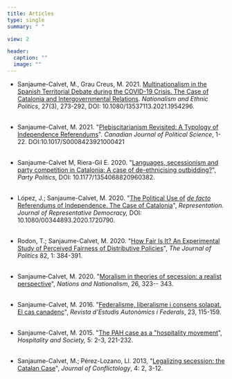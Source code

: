 ```yaml
---
title: Articles
type: single
summary: " "

view: 2

header:
  caption: ""
  image: ""
---
```


* Sanjaume-Calvet, M., Grau Creus, M. 2021. [Multinationalism in the Spanish Territorial Debate during the COVID-19 Crisis. The Case of Catalonia and Intergovernmental Relations](https://www.tandfonline.com/doi/full/10.1080/13537113.2021.1954296). *Nationalism and Ethnic Politics*, 27(3), 273-292, DOI: 10.1080/13537113.2021.1954296.<br/><br/>

* Sanjaume-Calvet, M. 2021. "[Plebiscitarianism Revisited: A Typology of Independence Referendums](https://www.google.com/url?q=https%3A%2F%2Fwww.cambridge.org%2Fcore%2Fjournals%2Fcanadian-journal-of-political-science-revue-canadienne-de-science-politique%2Farticle%2Fplebiscitarianism-revisited-a-typology-of-independence-referendums%2F685CF6CC6ADF1D6AF10D07C808960449&sa=D&sntz=1&usg=AFQjCNGrOs5iOmWDTpwflHznnXNpcFHYsg)". *Canadian Journal of Political Science*, 1-22. DOI:10.1017/S0008423921000421<br/><br/>

* Sanjaume-Calvet M, Riera-Gil E. 2020. "[Languages, secessionism and party competition in Catalonia: A case of de-ethnicising outbidding?](https://www.google.com/url?q=https%3A%2F%2Fjournals.sagepub.com%2Fdoi%2Ffull%2F10.1177%2F1354068820960382&sa=D&sntz=1&usg=AFQjCNFYi0bMWsiP3WBkwILTanktPMEVpA)", *Party Politics*, DOI: 10.1177/1354068820960382.<br/><br/>

* López, J.; Sanjaume-Calvet, M. 2020. "[The Political Use of](https://www.google.com/url?q=https%3A%2F%2Fwww.tandfonline.com%2Fdoi%2Ffull%2F10.1080%2F00344893.2020.1720790&sa=D&sntz=1&usg=AFQjCNGPgdpxwaRPJJk201JClLG1ZNAZjg) [*de facto*](https://www.google.com/url?q=https%3A%2F%2Fwww.tandfonline.com%2Fdoi%2Ffull%2F10.1080%2F00344893.2020.1720790&sa=D&sntz=1&usg=AFQjCNGPgdpxwaRPJJk201JClLG1ZNAZjg) [Referendums of Independence. The Case of Catalonia](https://www.google.com/url?q=https%3A%2F%2Fwww.tandfonline.com%2Fdoi%2Ffull%2F10.1080%2F00344893.2020.1720790&sa=D&sntz=1&usg=AFQjCNGPgdpxwaRPJJk201JClLG1ZNAZjg)", *Representation. Journal of Representative Democracy,* DOI: 10.1080/00344893.2020.1720790. <br/><br/>

* Rodon, T.; Sanjaume-Calvet, M. 2020. "[How Fair Is It? An Experimental Study of Perceived Fairness of Distributive Policies](https://www.google.com/url?q=https%3A%2F%2Fdoi.org%2F10.1086%2F706053&sa=D&sntz=1&usg=AFQjCNGJ0qAihDAt6rd3_KbWsNMip29JEQ)", *The Journal of Politics* 82, 1: 384-391.<br/><br/>

* Sanjaume‐Calvet, M. 2020. "[Moralism in theories of secession: a realist perspective](https://www.google.com/url?q=https%3A%2F%2Fonlinelibrary.wiley.com%2Fdoi%2Fabs%2F10.1111%2Fnana.12544&sa=D&sntz=1&usg=AFQjCNGELHju8Nvxqk89SeUiQ_hAU39eXQ)", *Nations and Nationalism*, 26, 323-- 343.<br/><br/>

* Sanjaume-Calvet, M. 2016. "[Federalisme, liberalisme i consens solapat. El cas canadenc](https://www.google.com/url?q=https%3A%2F%2Fwww.raco.cat%2Findex.php%2FREAF%2Farticle%2Fview%2F307800&sa=D&sntz=1&usg=AFQjCNFJCDSW2JgGXfGmSHJmeUG-aYQuWA)", *Revista d'Estudis Autonòmics i Federals*, 23, 115-159.<br/><br/>

* Sanjaume-Calvet, M. 2015. "[The PAH case as a "hospitality movement](https://www.google.com/url?q=https%3A%2F%2Fwww.intellectbooks.co.uk%2Fjournals%2Fview-Article%2Cid%3D20693%2F&sa=D&sntz=1&usg=AFQjCNFJBQBj6L3WjzaHiCx0npidlUFwbQ)", *Hospitality and Society,* 5: 2-3, 221-232.<br/><br/>

* Sanjaume-Calvet, M.; Pérez-Lozano, Ll. 2013, "[Legalizing secession: the Catalan Case](https://www.google.com/url?q=https%3A%2F%2Fwww.raco.cat%2Findex.php%2FConflictology%2Farticle%2FviewFile%2F305711%2F395592&sa=D&sntz=1&usg=AFQjCNFmRXKrtGliH0Z-U9nrBluXRpHG7Q)", *Journal of Conflictology*, 4: 2, 3-12.<br/><br/>
